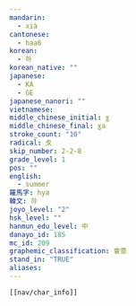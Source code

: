 ```yaml
---
mandarin:
  - xià
cantonese:
  - haa6
korean:
  - 하
korean_native: ""
japanese:
  - KA
  - GE
japanese_nanori: ""
vietnamese:
middle_chinese_initial: ɣ
middle_chinese_final: ɣa
stroke_count: "10"
radical: 夊
skip_number: 2-2-8
grade_level: 1
pos: ""
english:
  - summer
羅馬字: hya
韓文: 햐
joyo_level: "2"
hsk_level: ""
hanmun_edu_level: 中
danayo_id: 185
mc_id: 209
graphemic_classification: 會意
stand_in: "TRUE"
aliases:
---
```

```meta-bind-embed
[[nav/char_info]]
```